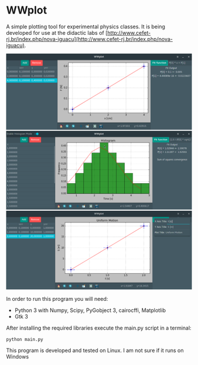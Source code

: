 # WWplot

A simple plotting tool for experimental physics classes. It is being developed for use at the didactic labs of [http://www.cefet-rj.br/index.php/nova-iguacu](http://www.cefet-rj.br/index.php/nova-iguacu).

![](wwplot_main_window.png)
![](wwplot_histogram.png)
![](wwplot_menu.png) 

In order to run this program you will need:

- Python 3 with Numpy, Scipy, PyGobject 3, cairocffi, Matplotlib
- Gtk 3

After installing the required libraries execute the main.py script in a
terminal:

	python main.py

This program is developed and tested on Linux. I am not sure if it runs on Windows